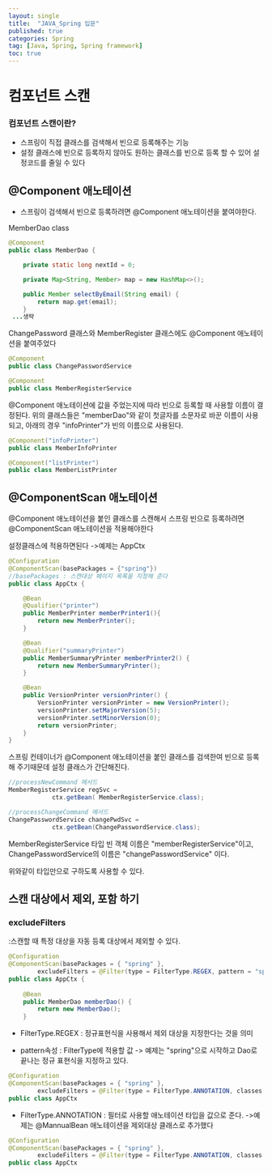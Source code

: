 ```yaml
---
layout: single
title:  "JAVA_Spring 입문"
published: true
categories: Spring
tag: [Java, Spring, Spring framework]
toc: true
---
```


# 컴포넌트 스캔

### 컴포넌트 스캔이란? 

- 스프링이 직접 클래스를 검색해서 빈으로 등록해주는 기능
- 설정 클래스에 빈으로 등록하지 않아도 원하는 클래스를 빈으로 등록 할 수 있어 설정코드를 줄일 수 있다

## @Component 애노테이션

- 스프링이 검색해서 빈으로 등록하려면 @Component 애노테이션을 붙여야한다. 

MemberDao class

```java
@Component
public class MemberDao {

	private static long nextId = 0;

	private Map<String, Member> map = new HashMap<>();

	public Member selectByEmail(String email) {
		return map.get(email);
	}
 ...생략
```

ChangePassword 클래스와 MemberRegister 클래스에도 @Component 애노테이션을 붙여주었다

```java
@Component
public class ChangePasswordService
```

```java
@Component
public class MemberRegisterService
```

@Component 애노테이션에 값을 주었는지에 따라 빈으로 등록할 때 사용할 이름이 결정된다. 위의 클래스들은  "memberDao"와 같이 첫글자를 소문자로 바꾼 이름이 사용되고, 아래의 경우 "infoPrinter"가 빈의 이름으로 사용된다.

```java
@Component("infoPrinter")
public class MemberInfoPrinter
```

```java
@Component("listPrinter")
public class MemberListPrinter
```



## @ComponentScan 애노테이션

@Component  애노테이션을 붙인 클래스를 스캔해서 스프링 빈으로 등록하려면 @ComponentScan 애노테이션을 적용해야한다

설정클래스에 적용하면된다 ->예제는 AppCtx

```java
@Configuration
@ComponentScan(basePackages = {"spring"})
//basePackages : 스캔대상 페이지 목록을 지정해 준다
public class AppCtx {

	@Bean
	@Qualifier("printer")
	public MemberPrinter memberPrinter1(){
		return new MemberPrinter();
	}

	@Bean
	@Qualifier("summaryPrinter")
	public MemberSummaryPrinter memberPrinter2() {
		return new MemberSummaryPrinter();
	}

	@Bean
	public VersionPrinter versionPrinter() {
		VersionPrinter versionPrinter = new VersionPrinter();
		versionPrinter.setMajorVersion(5);
		versionPrinter.setMinorVersion(0);
		return versionPrinter;
	}
}
```

스프링 컨테이너가 @Component 애노테이션을 붙인 클래스를 검색한여 빈으로 등록해 주기때문데 설정 클래스가 간단해진다.

```java
//processNewCommand 메서드
MemberRegisterService regSvc = 
			ctx.getBean( MemberRegisterService.class);

//processChangeCommand 메서드
ChangePasswordService changePwdSvc =
			ctx.getBean(ChangePasswordService.class);
```

MemberRegisterService 타입 빈 객체 이름은 "memberRegisterService"이고, ChangePasswordService의 이름은 "changePasswordService" 이다.

위와같이 타입만으로 구하도록 사용할 수 있다.

## 스캔 대상에서 제외, 포함 하기

### excludeFilters

:스캔할 때 특정 대상을 자동 등록 대상에서 제외할 수 있다.

```java
@Configuration
@ComponentScan(basePackages = { "spring" },
		excludeFilters = @Filter(type = FilterType.REGEX, pattern = "spring\\..*Dao"))
public class AppCtx {
    
	@Bean
	public MemberDao memberDao() {
		return new MemberDao();
	}
```

* FilterType.REGEX : 정규표현식을 사용해서 제외 대상을 지정한다는 것을 의미

* pattern속성 : FilterType에 적용할 값 -> 예제는 "spring"으로 시작하고 Dao로 끝나는 정규 표현식을 지정하고 있다. 

```java
@Configuration
@ComponentScan(basePackages = { "spring" },
		excludeFilters = @Filter(type = FilterType.ANNOTATION, classes = {Noproduct.class, ManualBean.class})
public class AppCtx 
```

* FilterType.ANNOTATION : 필터로 사용할 애노테이션 타입을 값으로 준다. ->예제는 @MannualBean 애노테이션을 제외대상 클래스로 추가했다

```java
@Configuration
@ComponentScan(basePackages = { "spring" },
		excludeFilters = @Filter(type = FilterType.ANNOTATION, classes = {Noproduct.class, ManualBean.class})
public class AppCtx
```

